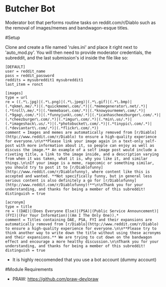 Butcher Bot
===================================

Moderator bot that performs routine tasks on reddit.com/r/Diablo such as the removal of images/memes and bandwagon-esque titles.

#Setup

Clone and create a file named 'rules.ini' and place it right next to 'auto_mod.py'. You will then need to provide moderator credentials, the subreddit, and the last submission's id inside the file like so: 

```
[DEFAULT]
user = reddit_name
pass = reddit_password
reddits = mysubreddit1 mysubreddit1
last_item = ronct

[images]
type = url
re = ((.*\.jpg)|(.*\.png)|(.*\.jpeg)|(.*\.gif)|(.*\.bmp)|(.*qkme\.me/.*)|(.*quickmeme\.com/.*)|(.*memegenerator\.net/.*)|(.*troll\.me/.*)|(.*memebase\.com/.*)|(.*knowyourmeme\.com/.*)|(.*9gag\.com/.*)|(.*funnyjunk\.com/.*)|(.*icanhascheezburger\.com/.*)|(.*cheezburger\.com/.*)|(.*imgur\.com/.*)|(.*min\.us/.*)|(.*imageshack\.us/.*)|(.*photobucket\.com/.*)|(.*tinypic\.com/.*)|(.*deviantart\.com/.*)|(.*flickr\.com/.*))
comment = Images and memes are automatically removed from [r/Diablo](http://www.reddit.com/r/Diablo) to ensure a high-quality experience for everyone.\n\n**Please link your image again in a text-only self-post with more information about it, so people can enjoy as well as discuss the image.** An example of a self image post would include a riveting title, a link to the image inside, and a description varying from when it was taken, what it is, why you like it, and similar things.\n\nIf your image is a meme, ragecomic or something similar, you should try to post it to [r/Diablofunny](http://www.reddit.com/r/Diablofunny), where content like this is accepted and wanted. **Not specifically funny, but in general less serious content is also definitely a go for [r/Diablofunny](http://www.reddit.com/r/Diablofunny)!**\n\nThank you for your understanding, and thanks for being a member of this subreddit!
distinguish = true

[acronym]
type = title
re = ((DAE)|(Does Everyone Else)|(PSA)|(Public Service Announcement)|(FYI)|(For Your Information)|(Am I The Only One)).*
comment = Titles containing DAE, PSA, FYI and their expansions are automatically removed from [r/Diablo](http://www.reddit.com/r/Diablo) to ensure a high-quality experience for everyone.\n\n**Please try to think another way to write down the title without using these acronyms and their expansions.** We are trying to cut down on the bandwagon effect and encourage a more healthy discussion.\n\nThank you for your understanding, and thanks for being a member of this subreddit!
distinguish = true
```

* It is highly reccomended that you use a bot account (dummy account)

#Module Requirements

* PRAW: https://github.com/praw-dev/praw
